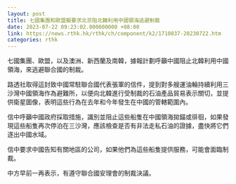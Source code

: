 ```yaml
---
layout: post
title: 七國集團和歐盟擬要求北京阻北韓利用中國領海逃避制裁
date: 2023-07-22 09:23:02.000000000 +08:00
link: https://news.rthk.hk/rthk/ch/component/k2/1710037-20230722.htm
categories: rthk
---
```


七國集團、歐盟，以及澳洲、新西蘭及南韓，據報計劃呼籲中國阻止北韓利用中國領海，來逃避聯合國的制裁。

路透社取得這封致中國常駐聯合國代表張軍的信件，提到對多艘運油輪持續利用三沙灣中國領海作為避難所，以便向北韓進行受制裁的石油產品貿易表示關切，並提供衛星圖像，表明這些行為在去年和今年發生在中國的管轄範圍內。

信中呼籲中國政府採取措施，識別並阻止這些船隻在中國領海拋錨或徘徊，如果發現這些船隻再次停泊在三沙灣，應該檢查是否有非法走私石油的證據，盡快將它們逐出中國水域。

信中要求中國告知有關地區的公司，如果他們為這些船隻提供服務，可能會面臨制裁。

中方早前一再表示，有遵守聯合國安理會的制裁決議。
